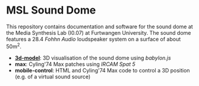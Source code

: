 # MSL Sound Dome 

This repository contains documentation and software for the sound dome at the Media Synthesis Lab (I0.07) at Furtwangen University. The sound dome features a 28.4 *Fohhn Audio* loudspeaker system on a surface of about 50m<sup>2</sup>.

- **[3d-model](https://norbertschnell.github.io/sounddome-msl/3d-model/public/)**: 3D visualisation of the sound dome using *babylon.js*
- **max**: Cyling'74 Max patches using *IRCAM Spat 5*
- **mobile-control**: HTML and Cyling'74 Max code to control a 3D position (e.g. of a virtual sound source)
